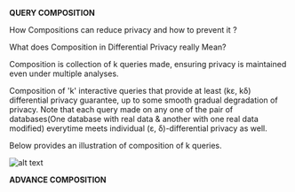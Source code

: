 **QUERY COMPOSITION**

How Compositions can reduce privacy and how to prevent it ?


What does Composition in Differential Privacy really Mean?

Composition is collection of k queries made, ensuring privacy is maintained even under multiple analyses.

Composition of 'k' interactive queries that provide at least (kε, kδ) differential privacy  guarantee, up to some smooth gradual degradation of privacy. Note that each query made on any one of the pair of databases(One database with real data & another with one real data modified) everytime meets individual  (ε, δ)-differential privacy as well. 

Below provides an illustration of composition of k queries. 

![alt text](/soloskyblueclouds_git/coding/learning_github/images/image_compositions.png)

**ADVANCE COMPOSITION**
